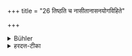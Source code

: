 +++
title = "26 तिष्ठति च नासीतानासनयोगविहिते"

+++

<details><summary>Bühler</summary>

26. If the master (is not honoured with a seat and) stands, the (pupil) shall not sit down.
</details>

<details><summary>हरदत्त-टीका</summary>

## सूत्रम्
तिष्ठति च नाऽऽसीताऽनासनयोगविहिते ॥ २६ ॥
### टिप्पनी
आसनयोग आसनकल्पना। आसनयोगेन विहितस्सम्भावित आसनयोगविहितः । आसनयोगेनाऽसम्भाविते आचार्ये तिष्ठति सति स्वयं नाऽऽसीत् ॥ २६ ॥
</details>
